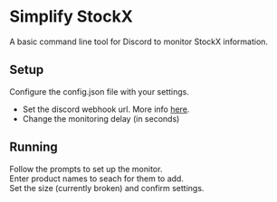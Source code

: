 # Simplify StockX

A basic command line tool for Discord to monitor StockX information.

## Setup

Configure the config.json file with your settings.

* Set the discord webhook url. More info [here](https://support.discordapp.com/hc/en-us/articles/228383668-Intro-to-Webhooks).
* Change the monitoring delay (in seconds)

## Running

Follow the prompts to set up the monitor.  
Enter product names to seach for them to add.  
Set the size (currently broken) and confirm settings.
